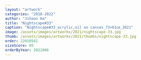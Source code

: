 ```yaml
---
layout: "artwork"
categories: "2018-2022"
author: "Jihoon Ha"
title: "Nightscape#33"
caption: "Nightscape#33_acrylic,oil on canvas_73×61㎝_2021"
image: /assets/images/artworks/2021/nightscape-33.jpg
thumb: /assets/images/artworks/2021/thumbs/nightscape-33.jpg
order: 22010541
sizeScore: 05
orderByYear: 2021066
---
```

